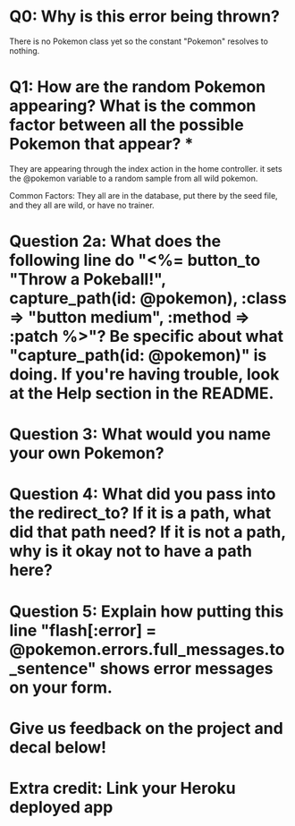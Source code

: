 # Q0: Why is this error being thrown?

There is no Pokemon class yet so the constant "Pokemon" resolves to nothing.

# Q1: How are the random Pokemon appearing? What is the common factor between all the possible Pokemon that appear? *

They are appearing through the index action in the home controller. it sets the @pokemon variable to a random sample from all wild pokemon.

Common Factors: They all are in the database, put there by the seed file, and they all are wild, or have no trainer.  
# Question 2a: What does the following line do "<%= button_to "Throw a Pokeball!", capture_path(id: @pokemon), :class => "button medium", :method => :patch %>"? Be specific about what "capture_path(id: @pokemon)" is doing. If you're having trouble, look at the Help section in the README.

# Question 3: What would you name your own Pokemon?

# Question 4: What did you pass into the redirect_to? If it is a path, what did that path need? If it is not a path, why is it okay not to have a path here?

# Question 5: Explain how putting this line "flash[:error] = @pokemon.errors.full_messages.to_sentence" shows error messages on your form.

# Give us feedback on the project and decal below!

# Extra credit: Link your Heroku deployed app

